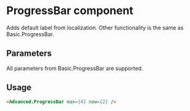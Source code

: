 # ProgressBar component

Adds default label from localization. Other functionality is the same as Basic.ProgressBar.

## Parameters

All parameters from Basic.ProgressBar are supported.

## Usage

```html
<Advanced.ProgressBar max={4} now={2} />
```

